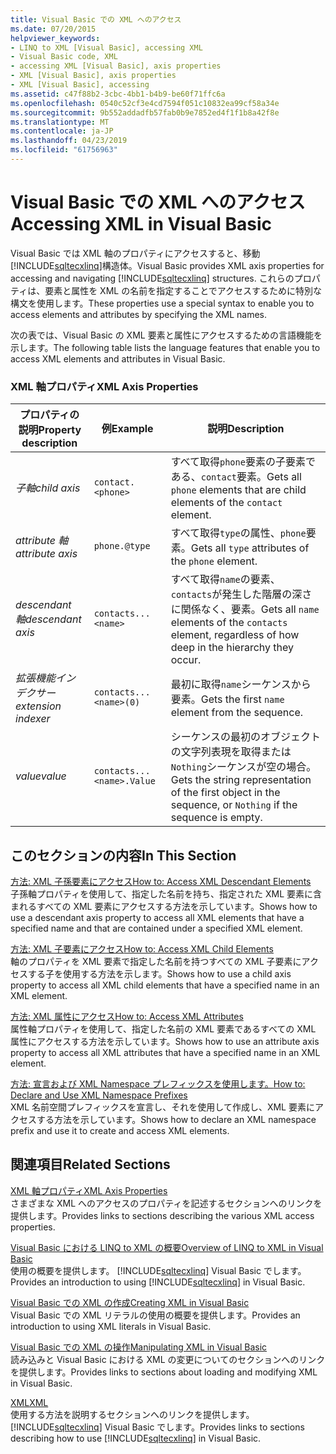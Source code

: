 ```yaml
---
title: Visual Basic での XML へのアクセス
ms.date: 07/20/2015
helpviewer_keywords:
- LINQ to XML [Visual Basic], accessing XML
- Visual Basic code, XML
- accessing XML [Visual Basic], axis properties
- XML [Visual Basic], axis properties
- XML [Visual Basic], accessing
ms.assetid: c47f88b2-3cbc-4bb1-b4b9-be60f71ffc6a
ms.openlocfilehash: 0540c52cf3e4cd7594f051c10832ea99cf58a34e
ms.sourcegitcommit: 9b552addadfb57fab0b9e7852ed4f1f1b8a42f8e
ms.translationtype: MT
ms.contentlocale: ja-JP
ms.lasthandoff: 04/23/2019
ms.locfileid: "61756963"
---
```

# <a name="accessing-xml-in-visual-basic"></a><span data-ttu-id="a99eb-102">Visual Basic での XML へのアクセス</span><span class="sxs-lookup"><span data-stu-id="a99eb-102">Accessing XML in Visual Basic</span></span>
<span data-ttu-id="a99eb-103">Visual Basic では XML 軸のプロパティにアクセスすると、移動[!INCLUDE[sqltecxlinq](~/includes/sqltecxlinq-md.md)]構造体。</span><span class="sxs-lookup"><span data-stu-id="a99eb-103">Visual Basic provides XML axis properties for accessing and navigating [!INCLUDE[sqltecxlinq](~/includes/sqltecxlinq-md.md)] structures.</span></span> <span data-ttu-id="a99eb-104">これらのプロパティは、要素と属性を XML の名前を指定することでアクセスするために特別な構文を使用します。</span><span class="sxs-lookup"><span data-stu-id="a99eb-104">These properties use a special syntax to enable you to access elements and attributes by specifying the XML names.</span></span>  
  
 <span data-ttu-id="a99eb-105">次の表では、Visual Basic の XML 要素と属性にアクセスするための言語機能を示します。</span><span class="sxs-lookup"><span data-stu-id="a99eb-105">The following table lists the language features that enable you to access XML elements and attributes in Visual Basic.</span></span>  
  
### <a name="xml-axis-properties"></a><span data-ttu-id="a99eb-106">XML 軸プロパティ</span><span class="sxs-lookup"><span data-stu-id="a99eb-106">XML Axis Properties</span></span>  
  
|<span data-ttu-id="a99eb-107">プロパティの説明</span><span class="sxs-lookup"><span data-stu-id="a99eb-107">Property description</span></span>|<span data-ttu-id="a99eb-108">例</span><span class="sxs-lookup"><span data-stu-id="a99eb-108">Example</span></span>|<span data-ttu-id="a99eb-109">説明</span><span class="sxs-lookup"><span data-stu-id="a99eb-109">Description</span></span>|  
|--------------------------|-------------|-----------------|  
|<span data-ttu-id="a99eb-110">*子軸*</span><span class="sxs-lookup"><span data-stu-id="a99eb-110">*child axis*</span></span>|`contact.<phone>`|<span data-ttu-id="a99eb-111">すべて取得`phone`要素の子要素である、`contact`要素。</span><span class="sxs-lookup"><span data-stu-id="a99eb-111">Gets all `phone` elements that are child elements of the `contact` element.</span></span>|  
|<span data-ttu-id="a99eb-112">*attribute 軸*</span><span class="sxs-lookup"><span data-stu-id="a99eb-112">*attribute axis*</span></span>|`phone.@type`|<span data-ttu-id="a99eb-113">すべて取得`type`の属性、`phone`要素。</span><span class="sxs-lookup"><span data-stu-id="a99eb-113">Gets all `type` attributes of the `phone` element.</span></span>|  
|<span data-ttu-id="a99eb-114">*descendant 軸*</span><span class="sxs-lookup"><span data-stu-id="a99eb-114">*descendant axis*</span></span>|`contacts...<name>`|<span data-ttu-id="a99eb-115">すべて取得`name`の要素、`contacts`が発生した階層の深さに関係なく、要素。</span><span class="sxs-lookup"><span data-stu-id="a99eb-115">Gets all `name` elements of the `contacts` element, regardless of how deep in the hierarchy they occur.</span></span>|  
|<span data-ttu-id="a99eb-116">*拡張機能インデクサー*</span><span class="sxs-lookup"><span data-stu-id="a99eb-116">*extension indexer*</span></span>|`contacts...<name>(0)`|<span data-ttu-id="a99eb-117">最初に取得`name`シーケンスから要素。</span><span class="sxs-lookup"><span data-stu-id="a99eb-117">Gets the first `name` element from the sequence.</span></span>|  
|<span data-ttu-id="a99eb-118">*value*</span><span class="sxs-lookup"><span data-stu-id="a99eb-118">*value*</span></span>|`contacts...<name>.Value`|<span data-ttu-id="a99eb-119">シーケンスの最初のオブジェクトの文字列表現を取得または`Nothing`シーケンスが空の場合。</span><span class="sxs-lookup"><span data-stu-id="a99eb-119">Gets the string representation of the first object in the sequence, or `Nothing` if the sequence is empty.</span></span>|  
  
## <a name="in-this-section"></a><span data-ttu-id="a99eb-120">このセクションの内容</span><span class="sxs-lookup"><span data-stu-id="a99eb-120">In This Section</span></span>  
 [<span data-ttu-id="a99eb-121">方法: XML 子孫要素にアクセス</span><span class="sxs-lookup"><span data-stu-id="a99eb-121">How to: Access XML Descendant Elements</span></span>](../../../../visual-basic/programming-guide/language-features/xml/how-to-access-xml-descendant-elements.md)  
 <span data-ttu-id="a99eb-122">子孫軸プロパティを使用して、指定した名前を持ち、指定された XML 要素に含まれるすべての XML 要素にアクセスする方法を示しています。</span><span class="sxs-lookup"><span data-stu-id="a99eb-122">Shows how to use a descendant axis property to access all XML elements that have a specified name and that are contained under a specified XML element.</span></span>  
  
 [<span data-ttu-id="a99eb-123">方法: XML 子要素にアクセス</span><span class="sxs-lookup"><span data-stu-id="a99eb-123">How to: Access XML Child Elements</span></span>](../../../../visual-basic/programming-guide/language-features/xml/how-to-access-xml-child-elements.md)  
 <span data-ttu-id="a99eb-124">軸のプロパティを XML 要素で指定した名前を持つすべての XML 子要素にアクセスする子を使用する方法を示します。</span><span class="sxs-lookup"><span data-stu-id="a99eb-124">Shows how to use a child axis property to access all XML child elements that have a specified name in an XML element.</span></span>  
  
 [<span data-ttu-id="a99eb-125">方法: XML 属性にアクセス</span><span class="sxs-lookup"><span data-stu-id="a99eb-125">How to: Access XML Attributes</span></span>](../../../../visual-basic/programming-guide/language-features/xml/how-to-access-xml-attributes.md)  
 <span data-ttu-id="a99eb-126">属性軸プロパティを使用して、指定した名前の XML 要素であるすべての XML 属性にアクセスする方法を示しています。</span><span class="sxs-lookup"><span data-stu-id="a99eb-126">Shows how to use an attribute axis property to access all XML attributes that have a specified name in an XML element.</span></span>  
  
 [<span data-ttu-id="a99eb-127">方法: 宣言および XML Namespace プレフィックスを使用します。</span><span class="sxs-lookup"><span data-stu-id="a99eb-127">How to: Declare and Use XML Namespace Prefixes</span></span>](../../../../visual-basic/programming-guide/language-features/xml/how-to-declare-and-use-xml-namespace-prefixes.md)  
 <span data-ttu-id="a99eb-128">XML 名前空間プレフィックスを宣言し、それを使用して作成し、XML 要素にアクセスする方法を示しています。</span><span class="sxs-lookup"><span data-stu-id="a99eb-128">Shows how to declare an XML namespace prefix and use it to create and access XML elements.</span></span>  
  
## <a name="related-sections"></a><span data-ttu-id="a99eb-129">関連項目</span><span class="sxs-lookup"><span data-stu-id="a99eb-129">Related Sections</span></span>  
 [<span data-ttu-id="a99eb-130">XML 軸プロパティ</span><span class="sxs-lookup"><span data-stu-id="a99eb-130">XML Axis Properties</span></span>](../../../../visual-basic/language-reference/xml-axis/index.md)  
 <span data-ttu-id="a99eb-131">さまざまな XML へのアクセスのプロパティを記述するセクションへのリンクを提供します。</span><span class="sxs-lookup"><span data-stu-id="a99eb-131">Provides links to sections describing the various XML access properties.</span></span>  
  
 [<span data-ttu-id="a99eb-132">Visual Basic における LINQ to XML の概要</span><span class="sxs-lookup"><span data-stu-id="a99eb-132">Overview of LINQ to XML in Visual Basic</span></span>](../../../../visual-basic/programming-guide/language-features/xml/overview-of-linq-to-xml.md)  
 <span data-ttu-id="a99eb-133">使用の概要を提供します。 [!INCLUDE[sqltecxlinq](~/includes/sqltecxlinq-md.md)] Visual Basic でします。</span><span class="sxs-lookup"><span data-stu-id="a99eb-133">Provides an introduction to using [!INCLUDE[sqltecxlinq](~/includes/sqltecxlinq-md.md)] in Visual Basic.</span></span>  
  
 [<span data-ttu-id="a99eb-134">Visual Basic での XML の作成</span><span class="sxs-lookup"><span data-stu-id="a99eb-134">Creating XML in Visual Basic</span></span>](../../../../visual-basic/programming-guide/language-features/xml/creating-xml.md)  
 <span data-ttu-id="a99eb-135">Visual Basic での XML リテラルの使用の概要を提供します。</span><span class="sxs-lookup"><span data-stu-id="a99eb-135">Provides an introduction to using XML literals in Visual Basic.</span></span>  
  
 [<span data-ttu-id="a99eb-136">Visual Basic での XML の操作</span><span class="sxs-lookup"><span data-stu-id="a99eb-136">Manipulating XML in Visual Basic</span></span>](../../../../visual-basic/programming-guide/language-features/xml/manipulating-xml.md)  
 <span data-ttu-id="a99eb-137">読み込みと Visual Basic における XML の変更についてのセクションへのリンクを提供します。</span><span class="sxs-lookup"><span data-stu-id="a99eb-137">Provides links to sections about loading and modifying XML in Visual Basic.</span></span>  
  
 [<span data-ttu-id="a99eb-138">XML</span><span class="sxs-lookup"><span data-stu-id="a99eb-138">XML</span></span>](../../../../visual-basic/programming-guide/language-features/xml/index.md)  
 <span data-ttu-id="a99eb-139">使用する方法を説明するセクションへのリンクを提供します。 [!INCLUDE[sqltecxlinq](~/includes/sqltecxlinq-md.md)] Visual Basic でします。</span><span class="sxs-lookup"><span data-stu-id="a99eb-139">Provides links to sections describing how to use [!INCLUDE[sqltecxlinq](~/includes/sqltecxlinq-md.md)] in Visual Basic.</span></span>
